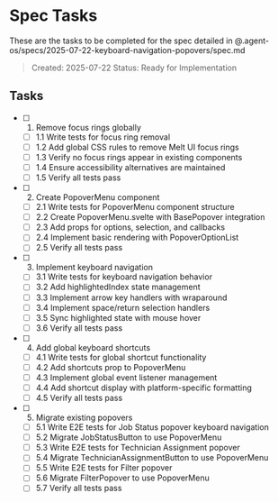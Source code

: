# Spec Tasks

These are the tasks to be completed for the spec detailed in @.agent-os/specs/2025-07-22-keyboard-navigation-popovers/spec.md

> Created: 2025-07-22
> Status: Ready for Implementation

## Tasks

- [ ] 1. Remove focus rings globally
  - [ ] 1.1 Write tests for focus ring removal
  - [ ] 1.2 Add global CSS rules to remove Melt UI focus rings
  - [ ] 1.3 Verify no focus rings appear in existing components
  - [ ] 1.4 Ensure accessibility alternatives are maintained
  - [ ] 1.5 Verify all tests pass

- [ ] 2. Create PopoverMenu component
  - [ ] 2.1 Write tests for PopoverMenu component structure
  - [ ] 2.2 Create PopoverMenu.svelte with BasePopover integration
  - [ ] 2.3 Add props for options, selection, and callbacks
  - [ ] 2.4 Implement basic rendering with PopoverOptionList
  - [ ] 2.5 Verify all tests pass

- [ ] 3. Implement keyboard navigation
  - [ ] 3.1 Write tests for keyboard navigation behavior
  - [ ] 3.2 Add highlightedIndex state management
  - [ ] 3.3 Implement arrow key handlers with wraparound
  - [ ] 3.4 Implement space/return selection handlers
  - [ ] 3.5 Sync highlighted state with mouse hover
  - [ ] 3.6 Verify all tests pass

- [ ] 4. Add global keyboard shortcuts
  - [ ] 4.1 Write tests for global shortcut functionality
  - [ ] 4.2 Add shortcuts prop to PopoverMenu
  - [ ] 4.3 Implement global event listener management
  - [ ] 4.4 Add shortcut display with platform-specific formatting
  - [ ] 4.5 Verify all tests pass

- [ ] 5. Migrate existing popovers
  - [ ] 5.1 Write E2E tests for Job Status popover keyboard navigation
  - [ ] 5.2 Migrate JobStatusButton to use PopoverMenu
  - [ ] 5.3 Write E2E tests for Technician Assignment popover
  - [ ] 5.4 Migrate TechnicianAssignmentButton to use PopoverMenu
  - [ ] 5.5 Write E2E tests for Filter popover
  - [ ] 5.6 Migrate FilterPopover to use PopoverMenu
  - [ ] 5.7 Verify all tests pass